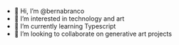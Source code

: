 - 👋 Hi, I’m @bernabranco
- 👀 I’m interested in technology and art
- 🌱 I’m currently learning Typescript
- 💞️ I’m looking to collaborate on generative art projects

<!---
bernabranco/bernabranco is a ✨ special ✨ repository because its `README.md` (this file) appears on your GitHub profile.
You can click the Preview link to take a look at your changes.
--->
